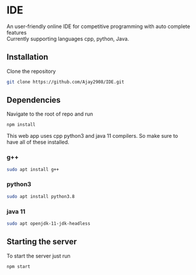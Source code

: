 # IDE

An user-friendly online IDE for competitive programming with auto complete features<br/>
Currently supporting languages cpp, python, Java.<br/>


## Installation

Clone the repository

```bash
git clone https://github.com/Ajay2908/IDE.git
```

## Dependencies

Navigate to the root of repo and run 

```bash
npm install
```
This web app uses cpp python3 and java 11 compilers. So make sure to have all of these installed.
### g++
```bash
sudo apt install g++
```
### python3
```bash
sudo apt install python3.8
```
### java 11
```bash
sudo apt openjdk-11-jdk-headless
```

## Starting the server
To start the server just run
```bash
npm start
```
